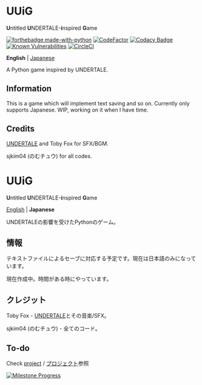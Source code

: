 # UUiG
**U**ntitled **U**NDERTALE-**i**nspired **G**ame

[![forthebadge made-with-python](http://ForTheBadge.com/images/badges/made-with-python.svg)](https://www.python.org/)
[![CodeFactor](https://www.codefactor.io/repository/github/sjkim04/uuig/badge)](https://www.codefactor.io/repository/github/sjkim04/uuig)
[![Codacy Badge](https://app.codacy.com/project/badge/Grade/e75e8650e403455da9e3380f101d2af6)](https://www.codacy.com/gh/sjkim04/uuig/dashboard?utm_source=github.com&amp;utm_medium=referral&amp;utm_content=sjkim04/uuig&amp;utm_campaign=Badge_Grade)
[![Known Vulnerabilities](https://snyk.io/test/github/sjkim04/uuig/badge.svg)](https://snyk.io/test/github/sjkim04/uuig)
[![CircleCI](https://circleci.com/gh/sjkim04/uuig/tree/main.svg?style=shield)](https://circleci.com/gh/sjkim04/uuig/tree/main)

**English** | [Japanese](#UUiG-1)

A Python game inspired by UNDERTALE.

## Information
This is a game which will implement text saving and so on. Currently only supports Japanese.
WIP, working on it when I have time.

## Credits
[UNDERTALE](https://undertale.com) and Toby Fox for SFX/BGM.

sjkim04 (のむチュウ) for all codes.

# UUiG
**U**ntitled **U**NDERTALE-**i**nspired **G**ame

[English](#UUiG) | **Japanese**

UNDERTALEの影響を受けたPythonのゲーム。

## 情報
テキストファイルによるセーブに対応する予定です。現在は日本語のみになっています。

現在作成中。時間がある時にやっています。

## クレジット
Toby Fox - [UNDERTALE](https://undertale.com)とその音楽/SFX。

sjkim04 (のむチュウ) - 全てのコード。

## To-do
Check [project][p2] / [プロジェクト][p2]参照

[![Milestone Progress](https://badgen.net/github/milestones/sjkim04/uuig/1)](https://github.com/sjkim04/uuig/milestones/1)

[p2]: /../../projects/2
